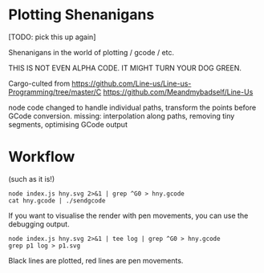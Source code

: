 # Plotting Shenanigans

[TODO: pick this up again]

Shenanigans in the world of plotting / gcode / etc.

THIS IS NOT EVEN ALPHA CODE. IT MIGHT TURN YOUR DOG GREEN.

Cargo-culted from
https://github.com/Line-us/Line-us-Programming/tree/master/C
https://github.com/Meandmybadself/Line-Us

node code changed to handle individual paths, transform the points before GCode conversion.
missing: interpolation along paths, removing tiny segments, optimising GCode output

# Workflow
(such as it is!)

```
node index.js hny.svg 2>&1 | grep ^G0 > hny.gcode
cat hny.gcode | ./sendgcode
```

If you want to visualise the render with pen movements, you can use the debugging output.

```
node index.js hny.svg 2>&1 | tee log | grep ^G0 > hny.gcode
grep p1 log > p1.svg
```

Black lines are plotted, red lines are pen movements.
